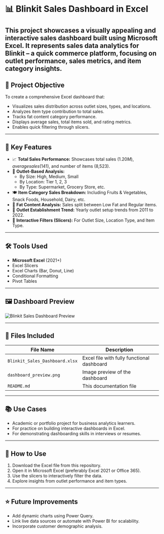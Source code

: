 # 📊 Blinkit Sales Dashboard in Excel

This project showcases a visually appealing and interactive sales dashboard built using **Microsoft Excel**. It represents sales data analytics for Blinkit – a quick commerce platform, focusing on outlet performance, sales metrics, and item category insights.
---
## 🚀 Project Objective
To create a comprehensive Excel dashboard that:
- Visualizes sales distribution across outlet sizes, types, and locations.
- Analyzes item type contribution to total sales.
- Tracks fat content category performance.
- Displays average sales, total items sold, and rating metrics.
- Enables quick filtering through slicers.
---
## 📌 Key Features

- 📈 **Total Sales Performance:** Showcases total sales ($1.20M), average sales ($141), and number of items (8,523).
- 🏬 **Outlet-Based Analysis:**
  - By Size: High, Medium, Small
  - By Location: Tier 1, 2, 3
  - By Type: Supermarket, Grocery Store, etc.
- 🍽️ **Item Category Sales Breakdown:** Including Fruits & Vegetables, Snack Foods, Household, Dairy, etc.
- 🧈 **Fat Content Analysis:** Sales split between Low Fat and Regular items.
- 📅 **Outlet Establishment Trend:** Yearly outlet setup trends from 2011 to 2022.
- 🧩 **Interactive Filters (Slicers):** For Outlet Size, Location Type, and Item Type.

---

## 🛠️ Tools Used

- **Microsoft Excel** (2021+)
- Excel Slicers
- Excel Charts (Bar, Donut, Line)
- Conditional Formatting
- Pivot Tables

---

## 🖼️ Dashboard Preview

![Blinkit Sales Dashboard Preview](34ab1d66-add9-4d76-b92f-089e19123923.png)

---
## 📁 Files Included

| File Name | Description |
|-----------|-------------|
| `Blinkit_Sales_Dashboard.xlsx` | Excel file with fully functional dashboard |
| `dashboard_preview.png` | Image preview of the dashboard |
| `README.md` | This documentation file |

---

## 📚 Use Cases

- Academic or portfolio project for business analytics learners.
- For practice on building interactive dashboards in Excel.
- For demonstrating dashboarding skills in interviews or resumes.

---

## 📌 How to Use

1. Download the Excel file from this repository.
2. Open it in Microsoft Excel (preferably Excel 2021 or Office 365).
3. Use the slicers to interactively filter the data.
4. Explore insights from outlet performance and item types.

---

## ⭐ Future Improvements
- Add dynamic charts using Power Query.
- Link live data sources or automate with Power BI for scalability.
- Incorporate customer demographic analysis.


